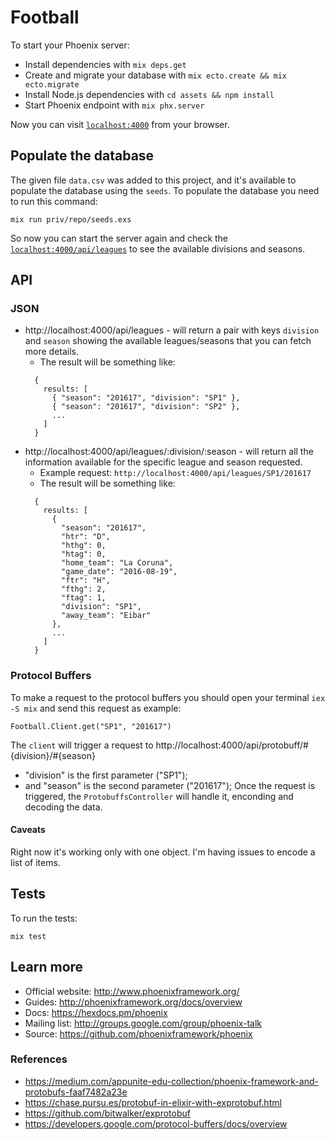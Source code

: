 # Football

To start your Phoenix server:

  * Install dependencies with `mix deps.get`
  * Create and migrate your database with `mix ecto.create && mix ecto.migrate`
  * Install Node.js dependencies with `cd assets && npm install`
  * Start Phoenix endpoint with `mix phx.server`

Now you can visit [`localhost:4000`](http://localhost:4000) from your browser.

## Populate the database
The given file `data.csv` was added to this project, and it's available to populate the database using the `seeds`.
To populate the database you need to run this command:
```
mix run priv/repo/seeds.exs
```
So now you can start the server again and check the [`localhost:4000/api/leagues`](http://localhost:4000/api/leagues) to see the available divisions and seasons.

## API
### JSON
  * http://localhost:4000/api/leagues - will return a pair with keys `division` and `season` showing the available leagues/seasons that you can fetch more details.
    - The result will be something like:
    ```
      {
        results: [
          { "season": "201617", "division": "SP1" },
          { "season": "201617", "division": "SP2" },
          ...
        ]
      }
    ```
  * http://localhost:4000/api/leagues/:division/:season - will return all the information available for the specific league and season requested.
    - Example request: `http://localhost:4000/api/leagues/SP1/201617`
    - The result will be something like:
    ```
      {
        results: [
          {
            "season": "201617",
            "htr": "D",
            "hthg": 0,
            "htag": 0,
            "home_team": "La Coruna",
            "game_date": "2016-08-19",
            "ftr": "H",
            "fthg": 2,
            "ftag": 1,
            "division": "SP1",
            "away_team": "Eibar"
          },
          ...
        ]
      }
    ```

### Protocol Buffers

To make a request to the protocol buffers you should open your terminal `iex -S mix` and send this request as example:
```
Football.Client.get("SP1", "201617")
```
The `client` will trigger a request to http://localhost:4000/api/protobuff/#{division}/#{season}
  * "division" is the first parameter ("SP1");
  * and "season" is the second parameter ("201617");
Once the request is triggered, the `ProtobuffsController` will handle it, enconding and decoding the data.

#### Caveats
Right now it's working only with one object. I'm having issues to encode a list of items.

## Tests

To run the tests:
```
mix test
```

## Learn more

  * Official website: http://www.phoenixframework.org/
  * Guides: http://phoenixframework.org/docs/overview
  * Docs: https://hexdocs.pm/phoenix
  * Mailing list: http://groups.google.com/group/phoenix-talk
  * Source: https://github.com/phoenixframework/phoenix


### References
  * https://medium.com/appunite-edu-collection/phoenix-framework-and-protobufs-faaf7482a23e
  * https://chase.pursu.es/protobuf-in-elixir-with-exprotobuf.html
  * https://github.com/bitwalker/exprotobuf
  * https://developers.google.com/protocol-buffers/docs/overview
